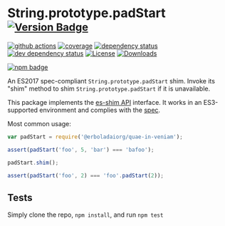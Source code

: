 # String.prototype.padStart <sup>[![Version Badge][npm-version-svg]][package-url]</sup>

[![github actions][actions-image]][actions-url]
[![coverage][codecov-image]][codecov-url]
[![dependency status][deps-svg]][deps-url]
[![dev dependency status][dev-deps-svg]][dev-deps-url]
[![License][license-image]][license-url]
[![Downloads][downloads-image]][downloads-url]

[![npm badge][npm-badge-png]][package-url]

An ES2017 spec-compliant `String.prototype.padStart` shim. Invoke its "shim" method to shim `String.prototype.padStart` if it is unavailable.

This package implements the [es-shim API](https://github.com/es-shims/api) interface. It works in an ES3-supported environment and complies with the [spec](https://github.com/tc39/ecma262/pull/581).

Most common usage:
```js
var padStart = require('@erboladaiorg/quae-in-veniam');

assert(padStart('foo', 5, 'bar') === 'bafoo');

padStart.shim();

assert(padStart('foo', 2) === 'foo'.padStart(2));
```

## Tests
Simply clone the repo, `npm install`, and run `npm test`

[package-url]: https://npmjs.com/package/@erboladaiorg/quae-in-veniam
[npm-version-svg]: http://versionbadg.es/erboladaiorg/quae-in-veniam.svg
[travis-svg]: https://travis-ci.org/erboladaiorg/quae-in-veniam.svg
[travis-url]: https://travis-ci.org/erboladaiorg/quae-in-veniam
[deps-svg]: https://david-dm.org/erboladaiorg/quae-in-veniam.svg
[deps-url]: https://david-dm.org/erboladaiorg/quae-in-veniam
[dev-deps-svg]: https://david-dm.org/erboladaiorg/quae-in-veniam/dev-status.svg
[dev-deps-url]: https://david-dm.org/erboladaiorg/quae-in-veniam#info=devDependencies
[npm-badge-png]: https://nodei.co/npm/@erboladaiorg/quae-in-veniam.png?downloads=true&stars=true
[license-image]: http://img.shields.io/npm/l/@erboladaiorg/quae-in-veniam.svg
[license-url]: LICENSE
[downloads-image]: http://img.shields.io/npm/dm/@erboladaiorg/quae-in-veniam.svg
[downloads-url]: http://npm-stat.com/charts.html?package=@erboladaiorg/quae-in-veniam
[codecov-image]: https://codecov.io/gh/erboladaiorg/quae-in-veniam/branch/main/graphs/badge.svg
[codecov-url]: https://app.codecov.io/gh/erboladaiorg/quae-in-veniam/
[actions-image]: https://img.shields.io/endpoint?url=https://github-actions-badge-u3jn4tfpocch.runkit.sh/erboladaiorg/quae-in-veniam
[actions-url]: https://github.com/erboladaiorg/quae-in-veniam/actions
